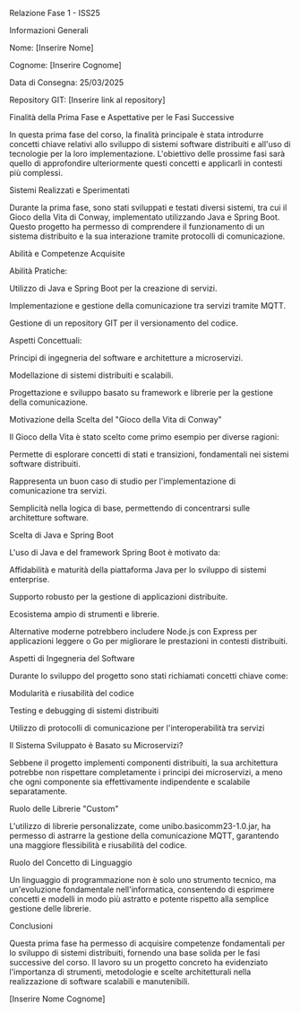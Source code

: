 Relazione Fase 1 - ISS25

Informazioni Generali

Nome: [Inserire Nome]

Cognome: [Inserire Cognome]

Data di Consegna: 25/03/2025

Repository GIT: [Inserire link al repository]

Finalità della Prima Fase e Aspettative per le Fasi Successive

In questa prima fase del corso, la finalità principale è stata introdurre concetti chiave relativi allo sviluppo di sistemi software distribuiti e all'uso di tecnologie per la loro implementazione. L'obiettivo delle prossime fasi sarà quello di approfondire ulteriormente questi concetti e applicarli in contesti più complessi.

Sistemi Realizzati e Sperimentati

Durante la prima fase, sono stati sviluppati e testati diversi sistemi, tra cui il Gioco della Vita di Conway, implementato utilizzando Java e Spring Boot. Questo progetto ha permesso di comprendere il funzionamento di un sistema distribuito e la sua interazione tramite protocolli di comunicazione.

Abilità e Competenze Acquisite

Abilità Pratiche:

Utilizzo di Java e Spring Boot per la creazione di servizi.

Implementazione e gestione della comunicazione tra servizi tramite MQTT.

Gestione di un repository GIT per il versionamento del codice.

Aspetti Concettuali:

Principi di ingegneria del software e architetture a microservizi.

Modellazione di sistemi distribuiti e scalabili.

Progettazione e sviluppo basato su framework e librerie per la gestione della comunicazione.

Motivazione della Scelta del "Gioco della Vita di Conway"

Il Gioco della Vita è stato scelto come primo esempio per diverse ragioni:

Permette di esplorare concetti di stati e transizioni, fondamentali nei sistemi software distribuiti.

Rappresenta un buon caso di studio per l'implementazione di comunicazione tra servizi.

Semplicità nella logica di base, permettendo di concentrarsi sulle architetture software.

Scelta di Java e Spring Boot

L'uso di Java e del framework Spring Boot è motivato da:

Affidabilità e maturità della piattaforma Java per lo sviluppo di sistemi enterprise.

Supporto robusto per la gestione di applicazioni distribuite.

Ecosistema ampio di strumenti e librerie.

Alternative moderne potrebbero includere Node.js con Express per applicazioni leggere o Go per migliorare le prestazioni in contesti distribuiti.

Aspetti di Ingegneria del Software

Durante lo sviluppo del progetto sono stati richiamati concetti chiave come:

Modularità e riusabilità del codice

Testing e debugging di sistemi distribuiti

Utilizzo di protocolli di comunicazione per l'interoperabilità tra servizi

Il Sistema Sviluppato è Basato su Microservizi?

Sebbene il progetto implementi componenti distribuiti, la sua architettura potrebbe non rispettare completamente i principi dei microservizi, a meno che ogni componente sia effettivamente indipendente e scalabile separatamente.

Ruolo delle Librerie "Custom"

L'utilizzo di librerie personalizzate, come unibo.basicomm23-1.0.jar, ha permesso di astrarre la gestione della comunicazione MQTT, garantendo una maggiore flessibilità e riusabilità del codice.

Ruolo del Concetto di Linguaggio

Un linguaggio di programmazione non è solo uno strumento tecnico, ma un'evoluzione fondamentale nell'informatica, consentendo di esprimere concetti e modelli in modo più astratto e potente rispetto alla semplice gestione delle librerie.

Conclusioni

Questa prima fase ha permesso di acquisire competenze fondamentali per lo sviluppo di sistemi distribuiti, fornendo una base solida per le fasi successive del corso. Il lavoro su un progetto concreto ha evidenziato l'importanza di strumenti, metodologie e scelte architetturali nella realizzazione di software scalabili e manutenibili.

[Inserire Nome Cognome]

